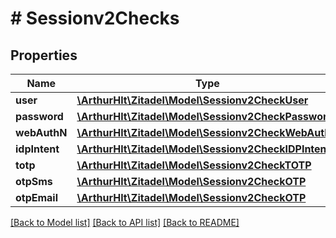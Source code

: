 # # Sessionv2Checks

## Properties

Name | Type | Description | Notes
------------ | ------------- | ------------- | -------------
**user** | [**\ArthurHlt\Zitadel\Model\Sessionv2CheckUser**](Sessionv2CheckUser.md) |  | [optional]
**password** | [**\ArthurHlt\Zitadel\Model\Sessionv2CheckPassword**](Sessionv2CheckPassword.md) |  | [optional]
**webAuthN** | [**\ArthurHlt\Zitadel\Model\Sessionv2CheckWebAuthN**](Sessionv2CheckWebAuthN.md) |  | [optional]
**idpIntent** | [**\ArthurHlt\Zitadel\Model\Sessionv2CheckIDPIntent**](Sessionv2CheckIDPIntent.md) |  | [optional]
**totp** | [**\ArthurHlt\Zitadel\Model\Sessionv2CheckTOTP**](Sessionv2CheckTOTP.md) |  | [optional]
**otpSms** | [**\ArthurHlt\Zitadel\Model\Sessionv2CheckOTP**](Sessionv2CheckOTP.md) |  | [optional]
**otpEmail** | [**\ArthurHlt\Zitadel\Model\Sessionv2CheckOTP**](Sessionv2CheckOTP.md) |  | [optional]

[[Back to Model list]](../../README.md#models) [[Back to API list]](../../README.md#endpoints) [[Back to README]](../../README.md)

